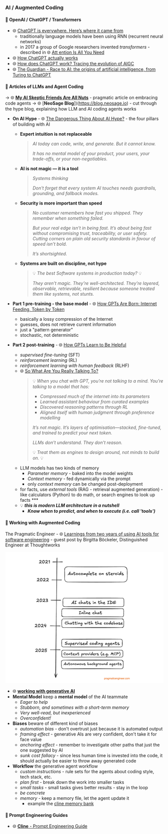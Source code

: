 
### AI / Augmented Coding

#### 🤖 OpenAI / ChatGPT / Transformers

* 🌐 [ChatGPT is everywhere. Here’s where it came from](https://www.technologyreview.com/2023/02/08/1068068/chatgpt-is-everywhere-heres-where-it-came-from/)
  * traditionally language models have been using RNN (recurrent neural networks)
  * in 2017 a group of Google researchers invented *transformers* - described in 🌐 [Att ention Is All You Need](https://papers.nips.cc/paper/2017/file/3f5ee243547dee91fbd053c1c4a845aa-Paper.pdf)
* 🌐 [How ChatGPT actually works](https://www.assemblyai.com/blog/how-chatgpt-actually-works/)
* 🌐 [How does ChatGPT work? Tracing the evolution of AIGC](https://www.dtonomy.com/how-does-chatgpt-work/)
* 🌐 [The Guardian - Race to AI: the origins of artificial intelligence, from Turing to ChatGPT](https://www.theguardian.com/technology/2023/oct/28/artificial-intelligence-origins-turing-to-chatgpt)

#### 🤖 Articles of LLMs and Agent Coding

-> 🌐 [**My AI Skeptic Friends Are All Nuts**](https://fly.io/blog/youre-all-nuts/) - pragmatic article on embracing code agents
-> 🌐 [**NeoSage Blog**])(https://blog.neosage.io) - cut through the hype blog, explaining how LLM and AI coding agents works

* **On AI Hype** - 🌐 [The Dangerous Thing About AI Hype?](https://blog.neosage.io/p/the-dangerous-thing-about-ai-hype) - the four pillars of building with AI
  * **Expert intuition is not replaceable**
    > *AI today can code, write, and generate. But it cannot know.*
    >
    > *It has no mental model of your product, your users, your trade-offs, or your non-negotiables.*
  * **AI is not magic — it is a tool**
    > *Systems thinking*
    >
    > *Don't forget that every system AI touches needs guardrails, grounding, and fallback modes.*
  * **Security is more important than speed**
    > *No customer remembers how fast you shipped.*
    > *They remember when something failed.*
    >
    > *But your real edge isn’t in being fast.*
    > *It’s about being fast without compromising trust, traceability, or user safety.*
    > *Cutting corners on plain old security standards in favour of speed isn’t bold.*
    >
    > *It’s shortsighted.*
  * **Systems are built on discipline, not hype**
    > 💡 *The best Software systems in production today?* 💡
    >
    > *They aren’t magic. They’re well-architected.*
    > *They’re layered, observable, retrievable, resilient*
    > *because someone treated them like systems, not stunts.*

* **Part 1 pre-training - the base model** - 🌐 [How GPTs Are Born: Internet Feeding, Token by Token](https://blog.neosage.io/p/how-gpts-are-born-internet-feeding)
  * basically a lossy compression of the Internet
  * guesses, does not retrieve current information
  * just a "pattern generator"
  * stochastic, not deterministic
* **Part 2 post-training** - 🌐 [How GPTs Learn to Be Helpful](https://blog.neosage.io/p/how-gpts-learn-to-be-helpful)
  * *supervised fine-tuning* (SFT)
  * *reinforcement learning* (RL)
  * *reinforcement learning with human feedback* (RLHF)
  * 🌐 [So What Are You Really Talking To?](https://blog.neosage.io/i/161930085/so-what-are-you-really-talking-to)
    > 💡 *When you chat with GPT, you’re not talking to a mind.*
    > *You’re talking to a model that has:*
    > * *Compressed much of the internet into its parameters*
    > * *Learned assistant behaviour from curated examples*
    > * *Discovered reasoning patterns through RL*
    > * *Aligned itself with human judgment through preference modelling*
    >
    > *It’s not magic.*
    > *It’s layers of optimisation—stacked, fine-tuned, and trained to predict your next token.*
    >
    > *LLMs don’t understand. They don’t reason.*
    >
    > 💡 *Treat them as engines to design around, not minds to build on.* 💡
  * LLM models has two kinds of memory
    * *Parameter memory* - baked into the model weights
    * *Context memory* - fed dynamically via the prompt
    * only *context memory* can be changed post-deployment
  * for facts, use *external tools* (RAG - retrieval augmented generation) - like calculators (Python) to do math, or search engines to look up facts ***
  * 💡 ***this is modern LLM architecture in a nutshell***
    * ***Know when to predict, and when to execute (i.e. call 'tools')***

#### 🤖 Working with Augmented Coding

The Pragmatic Engineer - 🌐 [Learnings from two years of using AI tools for software engineering](https://newsletter.pragmaticengineer.com/p/two-years-of-using-ai) - guest post by Birgitta Böckeler, Distinguished Engineer at Thoughtworks

[![AI Timeline](augmented-coding-timeline.png "AI Timeline")](augmented-coding-timeline.png)

* 🌐 [**working with generative AI**](https://newsletter.pragmaticengineer.com/i/166399878/working-with-ai)
* **Mental Model** keep a **mental model** of the AI teammate
  * *Eager to help*
  * *Stubborn, and sometimes with a short-term memory*
  * *Very well-read, but inexperienced*
  * *Overconfident!*
* **Biases** beware of different kind of biases
  * *automation bias* - don't overtrust just because it is automated output
  * *framing effect* - generative AIs are very confident, don't take it for face value
  * *anchoring effect* - remember to investigate other paths that just the one suggested by AI
  * *sunk cost fallacy* - since less human time is invested into the code, it should actually be easier to throw away generated code
* **Workflow** the generative agent workflow
  * *custom instructions* - rule sets for the agents about coding style, tech stack, etc.
  * *plan first* - break down the work into smaller tasks
  * *small tasks* - small tasks gives better results - stay in the loop
  * *be concrete*
  * *memory* - keep a memory file, let the agent update it
    * example the [cline memory bank](https://docs.cline.bot/prompting/cline-memory-bank)

#### 🤖 Prompt Engineering Guides

* 🌐 [**Cline** - Prompt Engineering Guide](https://docs.cline.bot/prompting/prompt-engineering-guide)
